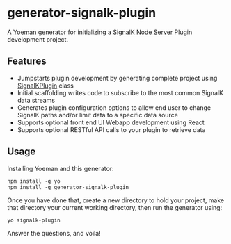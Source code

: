 # generator-signalk-plugin
A [Yoeman](https://yeoman.io) generator for initializing a [SignalK Node Server](https://github.com/SignalK/signalk-server-node) Plugin development project. 


## Features
- Jumpstarts plugin development by generating complete project using [SignalKPlugin](https://github.com/joelkoz/signalk-plugin-base) class
- Initial scaffolding writes code to subscribe to the most common SignalK data streams
- Generates plugin configuration options to allow end user to change SignalK paths and/or limit data to a specific data source
- Supports optional front end UI Webapp development using React
- Supports optional RESTful API calls to your plugin to retrieve data

## Usage
Installing Yoeman and this generator:

```
npm install -g yo
npm install -g generator-signalk-plugin
```

Once you have done that, create a new directory to hold your project, make that directory your current
working directory, then run the generator using:

```
yo signalk-plugin
```

Answer the questions, and voila!
